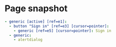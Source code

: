 # Page snapshot

```yaml
- generic [active] [ref=e1]:
  - button "Sign in" [ref=e3] [cursor=pointer]:
    - generic [ref=e5] [cursor=pointer]: Sign in
  - generic:
    - alertdialog
```
